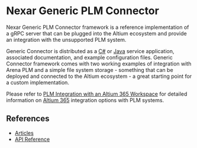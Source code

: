# Nexar Generic PLM Connector

Nexar Generic PLM Connector framework is a reference implementation of a gRPC server 
that can be plugged into the Altium ecosystem and provide an integration with 
the unsupported PLM system. 

Generic Connector is distributed as a [C#](https://github.com/NexarDeveloper/nexar-plm-connector-cs) 
or [Java](https://github.com/NexarDeveloper/nexar-plm-connector-java) service application, 
associated documentation, and example configuration files. Generic Connector framework comes 
with two working examples of integration with Arena PLM and a simple file system storage - 
something that can be deployed and connected to the Altium ecosystem - a great starting point 
for a custom implementation.

Please refer to [PLM Integration with an Altium 365 Workspace](https://www.altium.com/documentation/altium-365/plm-integration)
for detailed information on [Altium 365](https://www.altium.com/altium-365) integration options with PLM systems.

## References
 - [Articles](articles/intro.md)
 - [API Reference](api/index.md) 